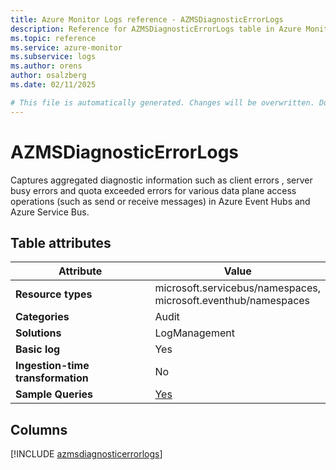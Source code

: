 ```yaml
---
title: Azure Monitor Logs reference - AZMSDiagnosticErrorLogs
description: Reference for AZMSDiagnosticErrorLogs table in Azure Monitor Logs.
ms.topic: reference
ms.service: azure-monitor
ms.subservice: logs
ms.author: orens
author: osalzberg
ms.date: 02/11/2025

# This file is automatically generated. Changes will be overwritten. Do not change this file directly.
---
```


# AZMSDiagnosticErrorLogs

Captures aggregated diagnostic information such as client errors , server busy errors and quota exceeded errors for various data plane access operations (such as send or receive messages) in Azure Event Hubs and Azure Service Bus.


## Table attributes

|Attribute|Value|
|---|---|
|**Resource types**|microsoft.servicebus/namespaces,<br>microsoft.eventhub/namespaces|
|**Categories**|Audit|
|**Solutions**| LogManagement|
|**Basic log**|Yes|
|**Ingestion-time transformation**|No|
|**Sample Queries**|[Yes](/azure/azure-monitor/reference/queries/azmsdiagnosticerrorlogs)|



## Columns
  
[!INCLUDE [azmsdiagnosticerrorlogs](~/reusable-content/ce-skilling/azure/includes/azure-monitor/reference/tables/azmsdiagnosticerrorlogs-include.md)]
